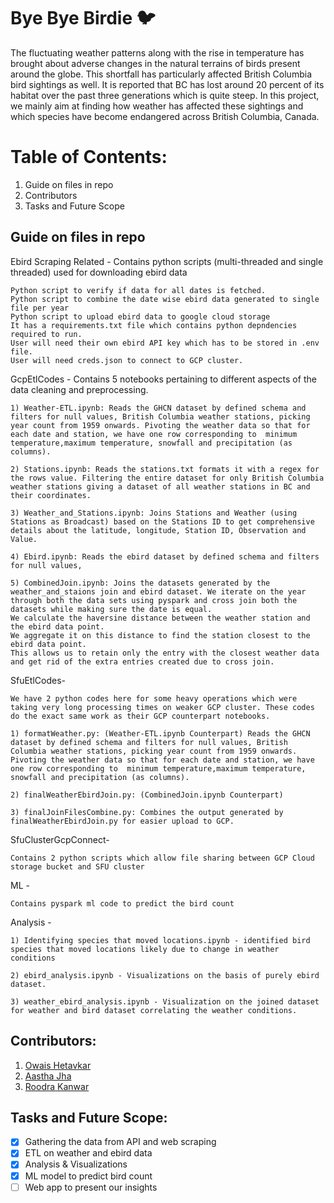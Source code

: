 <h1> Bye Bye Birdie 🐦 </h1>

The fluctuating weather patterns along with the rise in temperature has brought about adverse changes in the natural terrains of birds present around the globe. This shortfall has particularly affected British Columbia bird sightings as well. It is reported that BC has lost around 20 percent of its habitat over the past three generations which is quite steep. In this project, we mainly aim at finding how weather has affected these sightings and which species have become endangered across British Columbia, Canada.

# Table of Contents:

1. Guide on files in repo
2. Contributors
3. Tasks and Future Scope


## Guide on files in repo 

Ebird Scraping Related -
    Contains python scripts (multi-threaded and single threaded) used for downloading ebird data 
	
    Python script to verify if data for all dates is fetched.
    Python script to combine the date wise ebird data generated to single file per year
    Python script to upload ebird data to google cloud storage
    It has a requirements.txt file which contains python depndencies required to run.
    User will need their own ebird API key which has to be stored in .env file.
    User will need creds.json to connect to GCP cluster.



GcpEtlCodes -
	Contains 5 notebooks pertaining to different aspects of the data cleaning and preprocessing. 
	
	1) Weather-ETL.ipynb: Reads the GHCN dataset by defined schema and filters for null values, British Columbia weather stations, picking year count from 1959 onwards. Pivoting the weather data so that for each date and station, we have one row corresponding to  minimum temperature,maximum temperature, snowfall and precipitation (as columns).

	2) Stations.ipynb: Reads the stations.txt formats it with a regex for the rows value. Filtering the entire dataset for only British Columbia weather stations giving a dataset of all weather stations in BC and their coordinates. 

	3) Weather_and_Stations.ipynb: Joins Stations and Weather (using Stations as Broadcast) based on the Stations ID to get comprehensive details about the latitude, longitude, Station ID, Observation and Value.

	4) Ebird.ipynb: Reads the ebird dataset by defined schema and filters for null values,

	5) CombinedJoin.ipynb: Joins the datasets generated by the weather_and_staions join and ebird dataset. We iterate on the year through both the data sets using pyspark and cross join both the datasets while making sure the date is equal.
	We calculate the haversine distance between the weather station and the ebird data point.
	We aggregate it on this distance to find the station closest to the ebird data point. 
	This allows us to retain only the entry with the closest weather data and get rid of the extra entries created due to cross join. 


SfuEtlCodes-
	
	We have 2 python codes here for some heavy operations which were taking very long processing times on weaker GCP cluster. These codes do the exact same work as their GCP counterpart notebooks.

	1) formatWeather.py: (Weather-ETL.ipynb Counterpart) Reads the GHCN dataset by defined schema and filters for null values, British Columbia weather stations, picking year count from 1959 onwards. Pivoting the weather data so that for each date and station, we have one row corresponding to  minimum temperature,maximum temperature, snowfall and precipitation (as columns).

	2) finalWeatherEbirdJoin.py: (CombinedJoin.ipynb Counterpart)

	3) finalJoinFilesCombine.py: Combines the output generated by finalWeatherEbirdJoin.py for easier upload to GCP.


SfuClusterGcpConnect-

	Contains 2 python scripts which allow file sharing between GCP Cloud storage bucket and SFU cluster

ML - 

    Contains pyspark ml code to predict the bird count 

Analysis -

    1) Identifying species that moved locations.ipynb - identified bird species that moved locations likely due to change in weather conditions 
    
    2) ebird_analysis.ipynb - Visualizations on the basis of purely ebird dataset.

    3) weather_ebird_analysis.ipynb - Visualization on the joined dataset for weather and bird dataset correlating the weather conditions.

## Contributors:

1. [Owais Hetavkar](https://github.com/owaisjh)
2. [Aastha Jha](https://github.com/aastha12)
3. [Roodra Kanwar](https://github.com/roodrakanwar)



## Tasks and Future Scope:

- [x] Gathering the data from API and web scraping
- [x] ETL on weather and ebird data
- [x] Analysis & Visualizations 
- [x] ML model to predict bird count
- [ ] Web app to present our insights